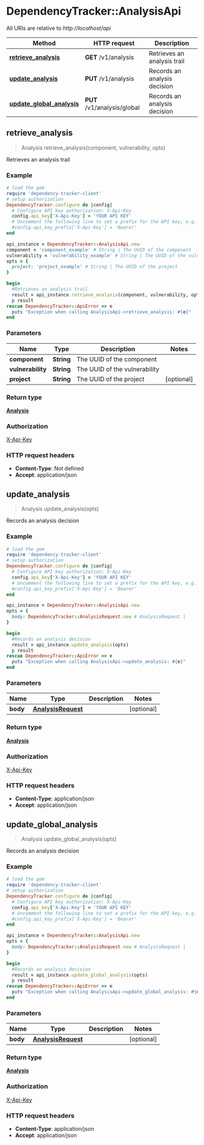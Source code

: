 # DependencyTracker::AnalysisApi

All URIs are relative to *http://localhost/api*

Method | HTTP request | Description
------------- | ------------- | -------------
[**retrieve_analysis**](AnalysisApi.md#retrieve_analysis) | **GET** /v1/analysis | Retrieves an analysis trail
[**update_analysis**](AnalysisApi.md#update_analysis) | **PUT** /v1/analysis | Records an analysis decision
[**update_global_analysis**](AnalysisApi.md#update_global_analysis) | **PUT** /v1/analysis/global | Records an analysis decision



## retrieve_analysis

> Analysis retrieve_analysis(component, vulnerability, opts)

Retrieves an analysis trail

### Example

```ruby
# load the gem
require 'dependency-tracker-client'
# setup authorization
DependencyTracker.configure do |config|
  # Configure API key authorization: X-Api-Key
  config.api_key['X-Api-Key'] = 'YOUR API KEY'
  # Uncomment the following line to set a prefix for the API key, e.g. 'Bearer' (defaults to nil)
  #config.api_key_prefix['X-Api-Key'] = 'Bearer'
end

api_instance = DependencyTracker::AnalysisApi.new
component = 'component_example' # String | The UUID of the component
vulnerability = 'vulnerability_example' # String | The UUID of the vulnerability
opts = {
  project: 'project_example' # String | The UUID of the project
}

begin
  #Retrieves an analysis trail
  result = api_instance.retrieve_analysis(component, vulnerability, opts)
  p result
rescue DependencyTracker::ApiError => e
  puts "Exception when calling AnalysisApi->retrieve_analysis: #{e}"
end
```

### Parameters


Name | Type | Description  | Notes
------------- | ------------- | ------------- | -------------
 **component** | **String**| The UUID of the component | 
 **vulnerability** | **String**| The UUID of the vulnerability | 
 **project** | **String**| The UUID of the project | [optional] 

### Return type

[**Analysis**](Analysis.md)

### Authorization

[X-Api-Key](../README.md#X-Api-Key)

### HTTP request headers

- **Content-Type**: Not defined
- **Accept**: application/json


## update_analysis

> Analysis update_analysis(opts)

Records an analysis decision

### Example

```ruby
# load the gem
require 'dependency-tracker-client'
# setup authorization
DependencyTracker.configure do |config|
  # Configure API key authorization: X-Api-Key
  config.api_key['X-Api-Key'] = 'YOUR API KEY'
  # Uncomment the following line to set a prefix for the API key, e.g. 'Bearer' (defaults to nil)
  #config.api_key_prefix['X-Api-Key'] = 'Bearer'
end

api_instance = DependencyTracker::AnalysisApi.new
opts = {
  body: DependencyTracker::AnalysisRequest.new # AnalysisRequest | 
}

begin
  #Records an analysis decision
  result = api_instance.update_analysis(opts)
  p result
rescue DependencyTracker::ApiError => e
  puts "Exception when calling AnalysisApi->update_analysis: #{e}"
end
```

### Parameters


Name | Type | Description  | Notes
------------- | ------------- | ------------- | -------------
 **body** | [**AnalysisRequest**](AnalysisRequest.md)|  | [optional] 

### Return type

[**Analysis**](Analysis.md)

### Authorization

[X-Api-Key](../README.md#X-Api-Key)

### HTTP request headers

- **Content-Type**: application/json
- **Accept**: application/json


## update_global_analysis

> Analysis update_global_analysis(opts)

Records an analysis decision

### Example

```ruby
# load the gem
require 'dependency-tracker-client'
# setup authorization
DependencyTracker.configure do |config|
  # Configure API key authorization: X-Api-Key
  config.api_key['X-Api-Key'] = 'YOUR API KEY'
  # Uncomment the following line to set a prefix for the API key, e.g. 'Bearer' (defaults to nil)
  #config.api_key_prefix['X-Api-Key'] = 'Bearer'
end

api_instance = DependencyTracker::AnalysisApi.new
opts = {
  body: DependencyTracker::AnalysisRequest.new # AnalysisRequest | 
}

begin
  #Records an analysis decision
  result = api_instance.update_global_analysis(opts)
  p result
rescue DependencyTracker::ApiError => e
  puts "Exception when calling AnalysisApi->update_global_analysis: #{e}"
end
```

### Parameters


Name | Type | Description  | Notes
------------- | ------------- | ------------- | -------------
 **body** | [**AnalysisRequest**](AnalysisRequest.md)|  | [optional] 

### Return type

[**Analysis**](Analysis.md)

### Authorization

[X-Api-Key](../README.md#X-Api-Key)

### HTTP request headers

- **Content-Type**: application/json
- **Accept**: application/json

